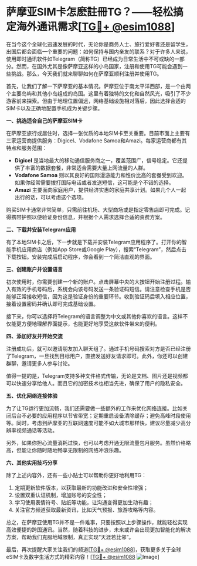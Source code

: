 # 萨摩亚SIM卡怎麽註冊TG？——轻松搞定海外通讯需求[[TG💪+ @esim1088](https://t.me/s/esim1088)]

在当今这个全球化迅速发展的时代，无论你是商务人士、旅行爱好者还是留学生，出国后都会面临一个重要的问题：如何保持与国内亲友的联系？对于许多人来说，使用即时通讯软件如Telegram（简称TG）已经成为日常生活中不可或缺的一部分。然而，在国外尤其是像萨摩亚这样的小岛国家，注册和使用TG可能会遇到一些挑战。那么，今天我们就来聊聊如何在萨摩亚顺利注册并使用TG。

首先，让我们了解一下萨摩亚的基本情况。萨摩亚位于南太平洋西部，是一个由两个主要岛屿和其他小岛组成的岛国。这里有着独特的文化和自然风光，吸引了不少游客前来探索。但由于地理位置偏远，网络基础设施相对落后，因此选择合适的SIM卡以及正确地配置手机成为关键步骤。

**一、挑选适合自己的萨摩亚SIM卡**

在萨摩亚旅行或居住时，选择一张优质的本地SIM卡至关重要。目前市面上主要有三家运营商提供服务：Digicel、Vodafone Samoa和Amazi。每家运营商都有其特点和服务范围：

- **Digicel** 是当地最大的移动通信服务商之一，覆盖范围广，信号稳定。它还提供了丰富的数据套餐，非常适合需要大量上网流量的人群。
- **Vodafone Samoa** 则以其良好的国际漫游能力和性价比高的套餐受到欢迎。如果你经常需要拨打国际电话或者发送短信，这可能是个不错的选择。
- **Amazi** 主要面向家庭用户，提供经济实惠的家庭共享计划。如果几个人一起出行的话，可以考虑这个选项。

购买SIM卡通常非常简单，只需前往机场、大型商场或是指定零售店即可完成。记得携带护照以便验证身份信息，并根据个人需求选择合适的资费方案。

**二、下载并安装Telegram应用**

有了本地SIM卡之后，下一步就是下载并安装Telegram应用程序了。打开你的智能手机应用商店（例如App Store或Google Play），搜索“Telegram”，然后点击下载按钮。安装完成后启动程序，你会看到一个简洁直观的界面。

**三、创建账户并设置语言**

初次使用时，你需要创建一个新的账户。点击屏幕中央的大按钮开始注册过程。输入有效的手机号码后，系统会向该号码发送一条验证码短信。请注意检查手机是否能够正常接收短信，因为这是验证身份的重要环节。收到验证码后填入相应位置，接着设置密码并确认即可完成基础设置。

接下来，你可以选择将Telegram的语言调整为中文或其他你喜欢的语言。这样不仅能更方便地理解界面提示，也能更好地享受这款软件带来的便利。

**四、添加好友并开始交流**

注册成功后，就可以邀请朋友加入聊天组了。通过手机号码搜索对方是否已经注册了Telegram，一旦找到目标用户，直接发送好友请求即可。此外，你还可以创建群聊，邀请更多人参与讨论。

值得一提的是，Telegram支持多种文件格式传输，无论是文档、图片还是视频都可以快速分享给他人。而且它的加密技术也相当先进，确保了用户的隐私安全。

**五、优化网络连接体验**

为了让TG运行更加流畅，我们还需要做一些额外的工作来优化网络连接。比如关闭后台不必要的应用程序以节省带宽；定期重启设备清除缓存；避免高峰时段使用等。同时，考虑到萨摩亚的互联网速度可能不如大城市那样快，建议尽量减少高分辨率视频通话等活动。

另外，如果你担心流量消耗过快，也可以考虑开通无限流量包月服务。虽然价格略高，但能让你随时随地畅享无限制的网络冲浪乐趣。

**六、其他实用技巧分享**

除了上述内容外，还有一些小贴士可以帮助你更好地利用TG：

1. 定期更新软件版本，以获取最新的功能改进和安全性增强；
2. 设置双重认证机制，增加账号的安全性；
3. 学习使用表情符号、贴纸等功能，让沟通变得更加生动有趣；
4. 关注官方频道获取最新资讯，比如天气预报、旅游攻略等内容。

总之，在萨摩亚使用TG并不是一件难事，只要按照以上步骤操作，就能轻松实现高效便捷的跨国通讯。当然，随着科技的进步，未来或许会出现更加智能化的解决方案，帮助我们克服地域限制，真正实现“天涯若比邻”。

最后，再次提醒大家关注我们的频道[[TG💪+ @esim1088](https://t.me/s/esim1088)]，获取更多关于全球eSIM卡及数字生活方式的精彩内容！[[TG💪+ @esim1088](https://t.me/s/esim1088) ![Image](https://i.postimg.cc/4NQfJmqS/Snipaste-2025-05-13-00-14-12.png)]